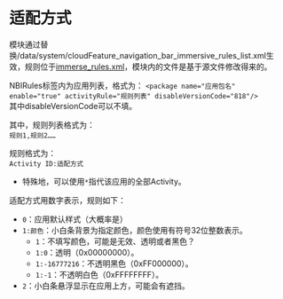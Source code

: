 # 适配方式

模块通过替换/data/system/cloudFeature_navigation_bar_immersive_rules_list.xml生效，规则位于[immerse_rules.xml](/module/immerse_rules.xml)，模块内的文件是基于源文件修改得来的。  


NBIRules标签内为应用列表，格式为：
`<package name="应用包名" enable="true" activityRule="规则列表" disableVersionCode="818"/>`  
其中disableVersionCode可以不填。   

其中，规则列表格式为：  
`规则1,规则2……`  

规则格式为：  
`Activity ID:适配方式`  
- 特殊地，可以使用`*`指代该应用的全部Activity。  

适配方式用数字表示，规则如下：
- `0`：应用默认样式（大概率是）  
- `1:颜色`：小白条背景为指定颜色，颜色使用有符号32位整数表示。  
  - `1`：不填写颜色，可能是无效、透明或者黑色？  
  - `1:0`：透明（0x00000000）。  
  - `1:-16777216`：不透明黑色（0xFF000000）。  
  - `1:-1`：不透明白色（0xFFFFFFFF）。  
- `2`：小白条悬浮显示在应用上方，可能会有遮挡。  

